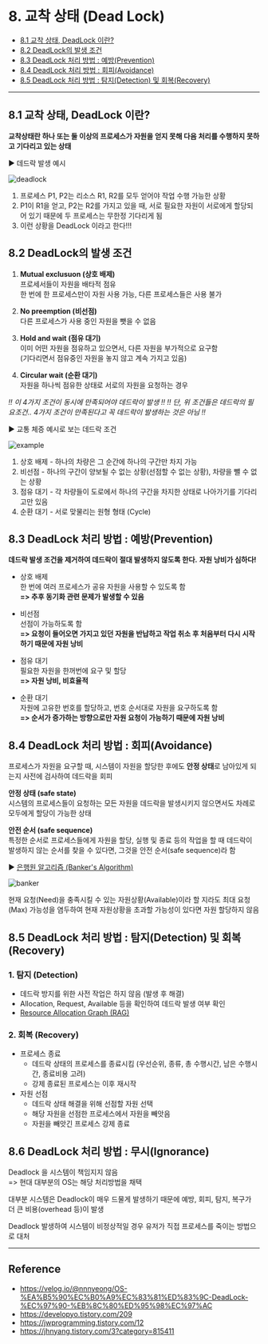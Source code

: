 # 8. 교착 상태 (Dead Lock)
- [8.1 교착 상태, DeadLock 이란?](#81-교착-상태-deadlock-이란)
- [8.2 DeadLock의 발생 조건](#82-deadlock의-발생-조건)
- [8.3 DeadLock 처리 방법 : 예방(Prevention)](#83-deadlock-처리-방법--예방prevention)
- [8.4 DeadLock 처리 방법 : 회피(Avoidance)](#84-deadlock-처리-방법--회피avoidance)
- [8.5 DeadLock 처리 방법 : 탐지(Detection) 및 회복(Recovery)](#85-deadlock-처리-방법--탐지detection-및-회복recovery)

<hr>

## 8.1 교착 상태, DeadLock 이란?

**교착상태란 하나 또는 둘 이상의 프로세스가 자원을 얻지 못해 다음 처리를 수행하지 못하고 기다리고 있는 상태**

▶ 데드락 발생 예시

![deadlock](https://t1.daumcdn.net/cfile/tistory/243E89355714C26E28)

1. 프로세스 P1, P2는 리소스 R1, R2를 모두 얻어야 작업 수행 가능한 상황
2. P1이 R1을 얻고, P2는 R2를 가지고 있을 때, 서로 필요한 자원이 서로에게 할당되어 있기 때문에 두 프로세스는 무한정 기다리게 됨
3. 이런 상황을 DeadLock 이라고 한다!!!

## 8.2 DeadLock의 발생 조건

1. **Mutual exclusuon (상호 배제)**<br>
    프로세서들이 자원을 배타적 점유<br>
    한 번에 한 프로세스만이 자원 사용 가능, 다른 프로세스들은 사용 불가<br>

2. **No preemption (비선점)**<br>
    다른 프로세스가 사용 중인 자원을 뺏을 수 없음

3. **Hold and wait (점유 대기)**<br>
    이미 어떤 자원을 점유하고 있으면서, 다른 자원을 부가적으로 요구함<br>(기다리면서 점유중인 자원을 놓지 않고 계속 가지고 있음)
    
4. **Circular wait (순환 대기)**<br>
    자원을 하나씩 점유한 상태로 서로의 자원을 요청하는 경우

_!! 이 4가지 조건이 동시에 만족되어야 데드락이 발생 !!_
_!! 단, 위 조건들은 데드락의 필요조건.. 4가지 조건이 만족된다고 꼭 데드락이 발생하는 것은 아님 !!_<br>

▶ 교통 체증 예시로 보는 데드락 조건

![example](https://img1.daumcdn.net/thumb/R800x0/?scode=mtistory2&fname=https%3A%2F%2Ft1.daumcdn.net%2Fcfile%2Ftistory%2F99E6D83A5C460E9406)

1. 상호 배제 - 하나의 차량은 그 순간에 하나의 구간만 차지 가능
2. 비선점 - 하나의 구간이 양보될 수 없는 상황(선점할 수 없는 상황), 차량을 뺄 수 없는 상황
3. 점유 대기 - 각 차량들이 도로에서 하나의 구간을 차지한 상태로 나아가기를 기다리고만 있음
4. 순환 대기 - 서로 맞물리는 원형 형태 (Cycle)

## 8.3 DeadLock 처리 방법 : 예방(Prevention)

**데드락 발생 조건을 제거하여 데드락이 절대 발생하지 않도록 한다.**
**자원 낭비가 심하다!**

- 상호 배제<br>
    한 번에 여러 프로세스가 공유 자원을 사용할 수 있도록 함<br>
    **=> 추후 동기화 관련 문제가 발생할 수 있음**

- 비선점<br>
    선점이 가능하도록 함<br>
    **=> 요청이 들어오면 가지고 있던 자원을 반납하고 작업 취소 후 처음부터 다시 시작하기 때문에 자원 낭비**

- 점유 대기<br>
    필요한 자원을 한꺼번에 요구 및 할당<br>
    **=> 자원 낭비, 비효율적**

- 순환 대기<br>
    자원에 고유한 번호를 할당하고, 번호 순서대로 자원을 요구하도록 함<br>
    **=> 순서가 증가하는 방향으로만 자원 요청이 가능하기 때문에 자원 낭비**


## 8.4 DeadLock 처리 방법 : 회피(Avoidance)

프로세스가 자원을 요구할 때, 시스템이 자원을 할당한 후에도 **안정 상태**로 남아있게 되는지 사전에 검사하여 데드락을 회피

**안정 상태 (safe state)**<br>
시스템의 프로세스들이 요청하는 모든 자원을 데드락을 발생시키지 않으면서도 차례로 모두에게 할당이 가능한 상태

**안전 순서 (safe sequence)**<br>
특정한 순서로 프로세스들에게 자원을 할당, 실행 및 종료 등의 작업을 할 때 데드락이 발생하지 않는 순서를 찾을 수 있다면, 그것을 안전 순서(safe sequence)라 함

▶ [은행원 알고리즘 (Banker's Algorithm)](https://jhnyang.tistory.com/102)

![banker](https://img1.daumcdn.net/thumb/R1280x0/?scode=mtistory2&fname=https%3A%2F%2Fblog.kakaocdn.net%2Fdn%2FczDovj%2FbtqBQpcbPDP%2FaEYzUVHzf6SWd5Z1Lj3Brk%2Fimg.png)

현재 요청(Need)을 충족시킬 수 있는 자원상황(Available)이라 할 지라도 최대 요청(Max) 가능성을 염두하여 현재 자원상황을 초과할 가능성이 있다면 자원 할당하지 않음

## 8.5 DeadLock 처리 방법 : 탐지(Detection) 및 회복(Recovery)

### 1. 탐지 (Detection)

- 데드락 방지를 위한 사전 작업은 하지 않음 (발생 후 해결)
- Allocation, Request, Available 등을 확인하여 데드락 발생 여부 확인
- [Resource Allocation Graph (RAG)](https://zoomkoding.github.io/os/2019/05/27/deadlock-1.html)

### 2. 회복 (Recovery)

- 프로세스 종료
    + 데드락 상태의 프로세스를 종료시킴 (우선순위, 종류, 총 수행시간, 남은 수행시간, 종료비용 고려)
    + 강제 종료된 프로세스는 이후 재시작
- 자원 선점
    + 데드락 상태 해결을 위해 선점할 자원 선택
    + 해당 자원을 선점한 프로세스에서 자원을 빼앗음
    + 자원을 빼앗긴 프로세스 강제 종료

## 8.6 DeadLock 처리 방법 : 무시(Ignorance)

Deadlock 을 시스템이 책임지지 않음<br>=> 현대 대부분의 OS는 해당 처리방법을 채택

대부분 시스템은 Deadlock이 매우 드물게 발생하기 때문에 예방, 회피, 탐지, 복구가 더 큰 비용(overhead 등)이 발생

Deadlock 발생하여 시스템이 비정상적일 경우 유저가 직접 프로세스를 죽이는 방법으로 대처

<hr>

## Reference
- https://velog.io/@nnnyeong/OS-%EA%B5%90%EC%B0%A9%EC%83%81%ED%83%9C-DeadLock-%EC%97%90-%EB%8C%80%ED%95%98%EC%97%AC
- https://developyo.tistory.com/209
- https://jwprogramming.tistory.com/12
- https://jhnyang.tistory.com/3?category=815411
